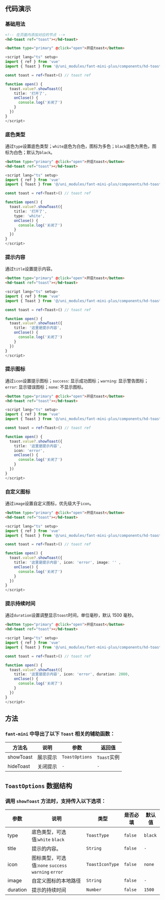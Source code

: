
## 代码演示

### 基础用法

```html
<!-- 在页面内添加对应的节点 -->
<hd-toast ref="toast"></hd-toast>

<button type="primary" @click="open">开启toast</button>
```

``` ts
<script lang="ts" setup>
import { ref } from 'vue'
import { Toast } from '@/uni_modules/fant-mini-plus/components/hd-toast/types'

const toast = ref<Toast>() // toast ref

function open() {
  toast.value?.showToast({
    title: '打开了',
    onClose() {
      console.log('关闭了')
    }
  })
}
</script>

```


### 底色类型

通过`type`设置底色类型；`white`底色为白色，图标为多色；`black`底色为黑色，图标为白色；默认为`black`。

```html
<button type="primary" @click="open">开启toast</button>
<hd-toast ref="toast"></hd-toast>
```

``` ts
<script lang="ts" setup>
import { ref } from 'vue'
import { Toast } from '@/uni_modules/fant-mini-plus/components/hd-toast/types'

const toast = ref<Toast>() // toast ref

function open() {
  toast.value?.showToast({
    title: '打开了',
    type: 'white',
    onClose() {
      console.log('关闭了')
    }
  })
}
</script>

```


### 提示内容

通过`title`设置提示内容。

```html
<button type="primary" @click="open">开启toast</button>
<hd-toast ref="toast"></hd-toast>
```

``` ts
<script lang="ts" setup>
import { ref } from 'vue'
import { Toast } from '@/uni_modules/fant-mini-plus/components/hd-toast/types'

const toast = ref<Toast>() // toast ref

function open() {
  toast.value?.showToast({
    title: '这里是提示内容',
    onClose() {
      console.log('关闭了')
    }
  })
}
</script>

```

### 提示图标

通过`icon`设置提示图标；`success`: 显示成功图标；`warning`: 显示警告图标；`error`: 显示错误图标；`none`: 不显示图标。

```html
<button type="primary" @click="open">开启toast</button>
<hd-toast ref="toast"></hd-toast>
```

``` ts
<script lang="ts" setup>
import { ref } from 'vue'
import { Toast } from '@/uni_modules/fant-mini-plus/components/hd-toast/types'

const toast = ref<Toast>() // toast ref

function open() {
  toast.value?.showToast({
    title: '这里是提示内容',
    icon: 'error',
    onClose() {
      console.log('关闭了')
    }
  })
}
</script>

```


### 自定义图标

通过`image`设置自定义图标，优先级大于`icon`。

```html
<button type="primary" @click="open">开启toast</button>
<hd-toast ref="toast"></hd-toast>
```

``` ts
<script lang="ts" setup>
import { ref } from 'vue'
import { Toast } from '@/uni_modules/fant-mini-plus/components/hd-toast/types'

const toast = ref<Toast>() // toast ref

function open() {
  toast.value?.showToast({
    title: '这里是提示内容', icon: 'error', image: '' ,
    onClose() {
      console.log('关闭了')
    }
  })
}
</script>

```

### 提示持续时间

通过`duration`设置调整显示`toast`时间，单位毫秒，默认 1500 毫秒。

```html
<button type="primary" @click="open">开启toast</button>
<hd-toast ref="toast"></hd-toast>
```

``` ts
<script lang="ts" setup>
import { ref } from 'vue'
import { Toast } from '@/uni_modules/fant-mini-plus/components/hd-toast/types'

const toast = ref<Toast>() // toast ref

function open() {
  toast.value?.showToast({
    title: '这里是提示内容', icon: 'error', duration: 2000,
    onClose() {
      console.log('关闭了')
    }
  })
}
</script>

```


## 方法

### `fant-mini` 中导出了以下 `Toast` 相关的辅助函数：

| 方法名    | 说明     | 参数           | 返回值      |
| --------- | -------- | -------------- | ----------- |
| showToast | 展示提示 | `ToastOptions` | `Toast`实例 |
| hideToast | 关闭提示 | `-`            | `-`         |

## `ToastOptions` 数据结构

### 调用 `showToast` 方法时，支持传入以下选项：

| 参数     | 说明                                                | 类型            | 是否必填 | 默认值  |
| -------- | --------------------------------------------------- | --------------- | -------- | ------- |
| type     | 底色类型，可选值:`white` `black`                    | `ToastType`     | `false`  | `black` |
| title    | 提示的内容。                                        | `String`        | `false`  | `-`     |
| icon     | 图标类型，可选值:`none` `success` `warning` `error` | `ToastIconType` | `false`  | `none`  |
| image    | 自定义图标的本地路径                                | `String`        | `false`  | `-`  |
| duration | 提示的持续时间                                      | `Number`        | `false`  | `1500`  |
